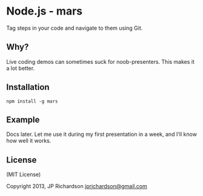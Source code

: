 Node.js - mars
================

Tag steps in your code and navigate to them using Git.


Why?
----

Live coding demos can sometimes suck for noob-presenters. This makes it a lot better.



Installation
------------

    npm install -g mars



Example
------

Docs later. Let me use it during my first presentation in a week, and I'll know how well it works.


License
-------

(MIT License)

Copyright 2013, JP Richardson  <jprichardson@gmail.com>



